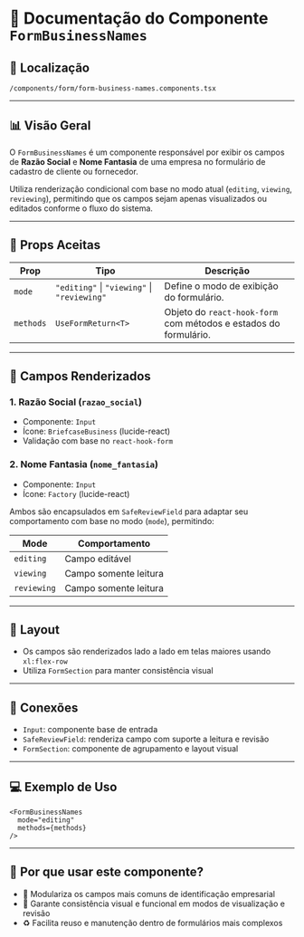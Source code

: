 # 📁 Documentação do Componente `FormBusinessNames`

## 📁 Localização
`/components/form/form-business-names.components.tsx`

---

## 📊 Visão Geral

O `FormBusinessNames` é um componente responsável por exibir os campos de **Razão Social** e **Nome Fantasia** de uma empresa no formulário de cadastro de cliente ou fornecedor.

Utiliza renderização condicional com base no modo atual (`editing`, `viewing`, `reviewing`), permitindo que os campos sejam apenas visualizados ou editados conforme o fluxo do sistema.

---

## 🧩 Props Aceitas

| Prop      | Tipo                            | Descrição                                                |
|-----------|----------------------------------|------------------------------------------------------------|
| `mode`    | `"editing"` \| `"viewing"` \| `"reviewing"` | Define o modo de exibição do formulário.                  |
| `methods` | `UseFormReturn<T>`              | Objeto do `react-hook-form` com métodos e estados do formulário. |

---

## 🧠 Campos Renderizados

### 1. Razão Social (`razao_social`)
- Componente: `Input`
- Ícone: `BriefcaseBusiness` (lucide-react)
- Validação com base no `react-hook-form`

### 2. Nome Fantasia (`nome_fantasia`)
- Componente: `Input`
- Ícone: `Factory` (lucide-react)

Ambos são encapsulados em `SafeReviewField` para adaptar seu comportamento com base no modo (`mode`), permitindo:

| Mode         | Comportamento               |
|--------------|-----------------------------|
| `editing`    | Campo editável              |
| `viewing`    | Campo somente leitura       |
| `reviewing`  | Campo somente leitura       |

---

## 🧱 Layout

- Os campos são renderizados lado a lado em telas maiores usando `xl:flex-row`
- Utiliza `FormSection` para manter consistência visual

---

## 🔗 Conexões

- `Input`: componente base de entrada
- `SafeReviewField`: renderiza campo com suporte a leitura e revisão
- `FormSection`: componente de agrupamento e layout visual

---

## 💻 Exemplo de Uso

```tsx
<FormBusinessNames
  mode="editing"
  methods={methods}
/>
```

---

## 🧠 Por que usar este componente?

- 🧩 Modulariza os campos mais comuns de identificação empresarial
- 🔐 Garante consistência visual e funcional em modos de visualização e revisão
- ♻️ Facilita reuso e manutenção dentro de formulários mais complexos
